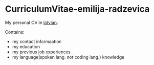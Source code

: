 # CurriculumVitae-emilija-radzevica
My personal CV in <u>latvian</u>.</br>

Contains:</br>
<ul>
<li>my contact informaation</li>
<li>my education</li>
<li>my previous job experiences</li>
<li>my language(spoken lang. <st>not coding</st> lang.) knowledge</li>
</ul>
